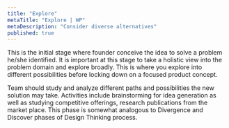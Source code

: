 ```yaml
---
title: "Explore"
metaTitle: "Explore | WP"
metaDescription: "Consider diverse alternatives"
published: true
---
```


This is the initial stage where founder conceive the idea to solve a problem he/she identified. It is important at this stage to take a holistic view into the problem domain and explore broadly. This is where you explore into different possibilities before locking down on a focused product concept.

Team should study and analyze different paths and possibilities the new solution may take. Activities include brainstorming for idea generation as well as studying competitive offerings, research publications from the market place. This phase is somewhat analogous to Divergence and Discover phases of Design Thinking process.